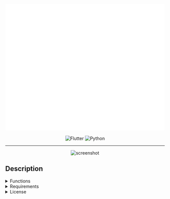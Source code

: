 <p align="center">
  <img src="https://raw.githubusercontent.com/seriouslych/audio-player/main/assets/audio-player%20logo.png" width="520" height="400" alt="AOC2 Publisher" />
</p>
<p align="center">
  <img src="https://img.shields.io/badge/Flutter-%2302569B.svg?&logo=Flutter&logoColor=white" alt="Flutter"/>
  <img src="https://img.shields.io/badge/Python-3776AB?logo=python&logoColor=fff" alt="Python"/>
</p>
<hr>
<p align="center">
  <img src="https://i.ibb.co/jMXBJ7c/screenshot.png" width="390" height="230" alt="screenshot"/>
</p>

## Description

<details>
  <summary>Functions</summary>
  <ul>
    <li>Play tracks</li>
    <li>Scan a directory for music files and then play them</li>
  </ul>
</details>

<details>
  <summary>Requirements</summary>
  <ul>
    <li><code>flet</code></li>
    <li><code>eyed3</code></li>
    <li><code>mutagen</code></li>
    <li><code>pillow</code></li>
    <li><code>pypresence</code></li>
    <li><code>numpy</code></li>
  </ul>
</details>

<details>
  <summary>License</summary>
  <ul>
  MIT License
  Copyright (c) 2024 Alexander Seriously
  </ul>
</details>

